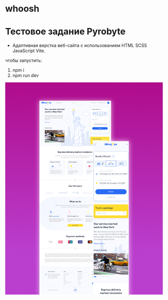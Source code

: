 # whoosh
# Тестовое задание Pyrobyte

- Адаптивная верстка веб-сайта с использованием HTML SCSS JavaScript Vite.

чтобы запустить:

1. npm i
2. npm run dev

![preview img](/preview.png)
